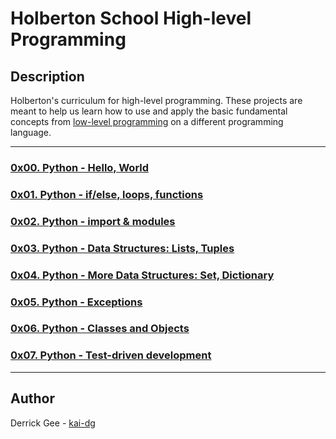 # Holberton School High-level Programming

## Description
Holberton's curriculum for high-level programming. These projects are meant to help us learn how to use and apply the basic fundamental concepts from [low-level programming](./https://github.com/kai-dg/holbertonschool-low_level_programming) on a different programming language.

---

### [0x00. Python - Hello, World](./0x00-python-hello_world)

### [0x01. Python - if/else, loops, functions](./0x01-python-if_else_loops_functions)

### [0x02. Python - import & modules](./0x02-python-import_modules)

### [0x03. Python - Data Structures: Lists, Tuples](./0x03-python-data_structures)

### [0x04. Python - More Data Structures: Set, Dictionary](./0x04-python-more_data_structures)

### [0x05. Python - Exceptions](./0x05-python-exceptions)

### [0x06. Python - Classes and Objects](./0x06-python-classes)

### [0x07. Python - Test-driven development](./0x07-python-test_driven_development)

---

## Author
 Derrick Gee - [kai-dg](https://github.com/kai-dg)

